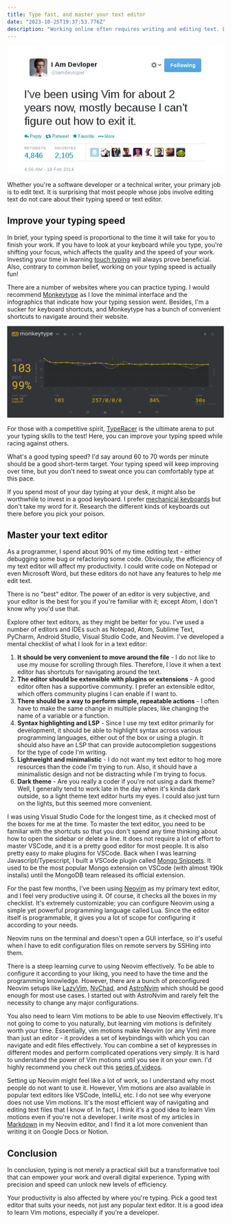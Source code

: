 ```yaml
---
title: Type fast, and master your text editor
date: "2023-10-25T19:37:53.776Z"
description: "Working online often requires writing and editing text. Learn to type fast, and master a text editor of your choice and boost your productivity."
---
```


![vim-meme](./vim-meme.jpg)

Whether you're a software developer or a technical writer, your primary job is to edit text. It is surprising that most people whose jobs involve editing text do not care about their typing speed or text editor.

## Improve your typing speed

In brief, your typing speed is proportional to the time it will take for you to finish your work. If you have to look at your keyboard while you type, you're shifting your focus, which affects the quality and the speed of your work. Investing your time in learning [touch typing](https://en.wikipedia.org/wiki/Touch_typing) will always prove beneficial. Also, contrary to common belief, working on your typing speed is actually fun!

There are a number of websites where you can practice typing. I would recommend [Monkeytype](https://monkeytype.com/) as I love the minimal interface and the infographics that indicate how your typing session went. Besides, I'm a sucker for keyboard shortcuts, and Monkeytype has a bunch of convenient shortcuts to navigate around their website.

![not to brag but](./monkeytype.png)

For those with a competitive spirit, [TypeRacer](https://play.typeracer.com/) is the ultimate arena to put your typing skills to the test! Here, you can improve your typing speed while racing against others.

What's a good typing speed? I'd say around 60 to 70 words per minute should be a good short-term target. Your typing speed will keep improving over time, but you don't need to sweat once you can comfortably type at this pace.

If you spend most of your day typing at your desk, it might also be worthwhile to invest in a good keyboard. I prefer [mechanical keyboards](https://www.businessinsider.com/guides/tech/what-is-a-mechanical-keyboard?IR=T) but don't take my word for it. Research the different kinds of keyboards out there before you pick your poison.

## Master your text editor

As a programmer, I spend about 90% of my time editing text - either debugging some bug or refactoring some code. Obviously, the efficiency of my text editor will affect my productivity. I could write code on Notepad or even Microsoft Word, but these editors do not have any features to help me edit text.

There is no "best" editor. The power of an editor is very subjective, and your editor is the best for you if you're familiar with it; except Atom, I don't know why you'd use that.

Explore other text editors, as they might be better for you. I've used a number of editors and IDEs such as Notepad, Atom, Sublime Text, PyCharm, Android Studio, Visual Studio Code, and Neovim. I've developed a mental checklist of what I look for in a text editor:

1. **It should be very convenient to move around the file** - I do not like to use my mouse for scrolling through files. Therefore, I love it when a text editor has shortcuts for navigating around the text.
2. **The editor should be extensible with plugins or extensions** - A good editor often has a supportive community. I prefer an extensible editor, which offers community plugins I can enable if I want to.
3. **There should be a way to perform simple, repeatable actions** - I often have to make the same change in multiple places, like changing the name of a variable or a function.
4. **Syntax highlighting and LSP** - Since I use my text editor primarily for development, it should be able to highlight syntax across various programming languages, either out of the box or using a plugin. It should also have an LSP that can provide autocompletion suggestions for the type of code I'm writing.
5. **Lightweight and minimalistic** - I do not want my text editor to hog more resources than the code I'm trying to run. Also, it should have a minimalistic design and not be distracting while I'm trying to focus.
6. **Dark theme** - Are you really a coder if you're not using a dark theme? Well, I generally tend to work late in the day when it's kinda dark outside, so a light theme text editor hurts my eyes. I could also just turn on the lights, but this seemed more convenient.

I was using Visual Studio Code for the longest time, as it checked most of the boxes for me at the time. To master the text editor, you need to be familiar with the shortcuts so that you don't spend any time thinking about how to open the sidebar or delete a line. It does not require a lot of effort to master VSCode, and it is a pretty good editor for most people. It is also pretty easy to make plugins for VSCode. Back when I was learning Javascript/Typescript, I built a VSCode plugin called [Mongo Snippets](https://marketplace.visualstudio.com/items?itemName=roerohan.mongo-snippets-for-node-js). It used to be the most popular Mongo extension on VSCode (with almost 190k installs) until the MongoDB team released its official extension.

For the past few months, I've been using [Neovim](https://neovim.io/) as my primary text editor, and I feel very productive using it. Of course, it checks all the boxes in my checklist. It's extremely customizable; you can configure Neovim using a simple yet powerful programming language called Lua. Since the editor itself is programmable, it gives you a lot of scope for configuring it according to your needs.

Neovim runs on the terminal and doesn't open a GUI interface, so it's useful when I have to edit configuration files on remote servers by SSHing into them.

There is a steep learning curve to using Neovim effectively. To be able to configure it according to your liking, you need to have the time and the programming knowledge. However, there are a bunch of preconfigured Neovim setups like [LazyVim](https://www.lazyvim.org/), [NvChad](https://nvchad.com/), and [AstroNvim](https://astronvim.com/) which should be good enough for most use cases. I started out with AstroNvim and rarely felt the necessity to change any major configurations.

You also need to learn Vim motions to be able to use Neovim effectively. It's not going to come to you naturally, but learning vim motions is definitely worth your time. Essentially, vim motions make Neovim (or any Vim) more than just an editor - it provides a set of keybindings with which you can navigate and edit files effectively. You can combine a set of keypresses in different modes and perform complicated operations very simply. It is hard to understand the power of Vim motions until you see it on your own. I'd highly recommend you check out this [series of videos](https://www.youtube.com/watch?v=X6AR2RMB5tE&list=PLm323Lc7iSW_wuxqmKx_xxNtJC_hJbQ7R).

Setting up Neovim might feel like a lot of work, so I understand why most people do not want to use it. However, Vim motions are also available in popular text editors like VSCode, IntelliJ, etc. I do not see why everyone does not use Vim motions. It's the most efficient way of navigating and editing text files that I know of. In fact, I think it's a good idea to learn Vim motions even if you're not a developer. I write most of my articles in [Markdown](https://www.markdownguide.org/) in my Neovim editor, and I find it a lot more convenient than writing it on Google Docs or Notion.

## Conclusion

In conclusion, typing is not merely a practical skill but a transformative tool that can empower your work and overall digital experience. Typing with precision and speed can unlock new levels of efficiency.

Your productivity is also affected by where you're typing. Pick a good text editor that suits your needs, not just any popular text editor. It is a good idea to learn Vim motions, especially if you're a developer.
